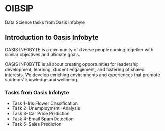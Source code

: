 # OIBSIP
Data Science tasks from Oasis Infobyte
## Introduction to Oasis Infobyte
<p>OASIS INFOBYTE is a community of diverse people coming together with similar objectives and ultimate goals.</p> 
<p>OASIS INFOBYTE is all about creating opportunities for leadership development, learning, student engagement, and fostering of shared interests. We develop enriching environments and experiences that promote students' knowledge and wellbeing.</p>

### Tasks from Oasis Infobyte
* Task 1- Iris Flower Classification
* Task 2- Unemployment -Analysis
* Task 3- Car Price Prediction
* Task 4- Email Spam Detection
* Task 5- Sales Prediction
